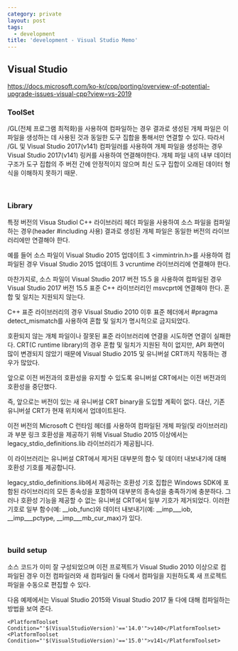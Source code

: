 ```yaml
---
category: private
layout: post
tags:
  - development
title: 'development - Visual Studio Memo'
---
```

## Visual Studio

https://docs.microsoft.com/ko-kr/cpp/porting/overview-of-potential-upgrade-issues-visual-cpp?view=vs-2019

### ToolSet
 /GL(전체 프로그램 최적화)을 사용하여 컴파일하는 경우 결과로 생성된 개체 파일은
이 파일을 생성하는 데 사용된 것과 동일한 도구 집합을 통해서만 연결할 수 있다.
 따라서 /GL 및 Visual Studio 2017(v141) 컴파일러를 사용하여 개체 파일을 생성하는 경우    Visual Studio 2017(v141) 링커를 사용하여 연결해야한다.
 개체 파일 내의 내부 데이터 구조가 도구 집합의 주 버전 간에 안정적이지 않으며
최신 도구 집합이 오래된 데이터 형식을 이해하지 못하기 때문.

<br>

### Library
 특정 버전의 Visua Studiol C++ 라이브러리 헤더 파일을 사용하여 소스 파일을 컴파일하는 경우(header #including 사용) 결과로 생성된 개체 파일은 동일한 버전의 라이브러리에만 연결해야 한다.
 
 예를 들어 소스 파일이 Visual Studio 2015 업데이트 3 <immintrin.h>를 사용하여 컴파일된 경우 Visual Studio 2015 업데이트 3 vcruntime 라이브러리에 연결해야 한다.
 
마찬가지로, 소스 파일이 Visual Studio 2017 버전 15.5 <iostream>을 사용하여 컴파일된 경우 Visual Studio 2017 버전 15.5 표준 C++ 라이브러리인 msvcprt에 연결해야 한다.
혼합 및 일치는 지원되지 않는다.

 C++ 표준 라이브러리의 경우 Visual Studio 2010 이후 표준 헤더에서 #pragma detect_mismatch를 사용하여 혼합 및 일치가 명시적으로 금지되었다.
 
 호환되지 않는 개체 파일이나 잘못된 표준 라이브러리에 연결을 시도하면 연결이 실패한다.
CRT(C runtime library)의 경우 혼합 및 일치가 지원된 적이 없지만, API 화면이 많이 변경되지 않았기 때문에 Visual Studio 2015 및 유니버설 CRT까지 작동하는 경우가 많았다.

 앞으로 이전 버전과의 호환성을 유지할 수 있도록 유니버설 CRT에서는 이전 버전과의 호환성을 중단했다.
 
 즉, 앞으로는 버전이 있는 새 유니버설 CRT binary을 도입할 계획이 없다.
대신, 기존 유니버설 CRT가 현재 위치에서 업데이트된다.

 이전 버전의 Microsoft C 런타임 헤더를 사용하여 컴파일된 개체 파일(및 라이브러리)과 부분 링크 호환성을 제공하기 위해 Visual Studio 2015 이상에서는 legacy_stdio_definitions.lib 라이브러리가 제공됩니다.

 이 라이브러리는 유니버설 CRT에서 제거된 대부분의 함수 및 데이터 내보내기에 대해 호환성 기호를 제공합니다.
 
 legacy_stdio_definitions.lib에서 제공하는 호환성 기호 집합은 Windows SDK에 포함된 라이브러리의 모든 종속성을 포함하여 대부분의 종속성을 충족하기에 충분하다.
 그러나 호환성 기능을 제공할 수 없는 유니버설 CRT에서 일부 기호가 제거되었다.
 이러한 기호로 일부 함수(예: __iob_func)와 데이터 내보내기(예: __imp___iob, __imp___pctype, __imp___mb_cur_max)가 있다.

<br>

### build setup
 소스 코드가 이미 잘 구성되었으며 이전 프로젝트가 Visual Studio 2010 이상으로 컴파일된 경우 이전 컴파일러와 새 컴파일러 둘 다에서 컴파일을 지원하도록 새 프로젝트 파일을 수동으로 편집할 수 있다.

 다음 예제에서는 Visual Studio 2015와 Visual Studio 2017 둘 다에 대해 컴파일하는 방법을 보여 준다.

 ```
 <PlatformToolset Condition="'$(VisualStudioVersion)'=='14.0'">v140</PlatformToolset>
<PlatformToolset Condition="'$(VisualStudioVersion)'=='15.0'">v141</PlatformToolset>
 ```